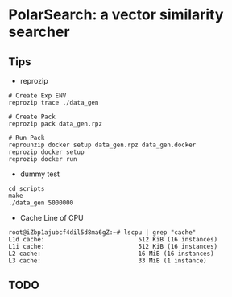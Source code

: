 # PolarSearch: a vector similarity searcher

## Tips

- reprozip

```
# Create Exp ENV
reprozip trace ./data_gen

# Create Pack
reprozip pack data_gen.rpz

# Run Pack
reprounzip docker setup data_gen.rpz data_gen.docker
reprozip docker setup
reprozip docker run

```

- dummy test

```
cd scripts
make
./data_gen 5000000
```

- Cache Line of CPU

```
root@iZbp1ajubcf4dil5d8ma6gZ:~# lscpu | grep "cache"
L1d cache:                          512 KiB (16 instances)
L1i cache:                          512 KiB (16 instances)
L2 cache:                           16 MiB (16 instances)
L3 cache:                           33 MiB (1 instance)
```

## TODO
